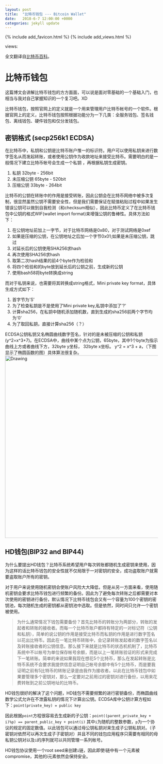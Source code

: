 ```yaml
---
layout: post
title:  "比特币钱包 --- Bitcoin Wallet"
date:   2018-6-7 12:00:00 +0000
categories: jekyll update
---
```

{% include add_favicon.html %}
{% include add_views.html %}

<span id="busuanzi_container_page_pv">
   views: <span id="busuanzi_value_page_pv"></span>
</span>

全文翻译自[比特币百科](https://bitcoin.org/en/developer-guide#wallets)。

# 比特币钱包

这篇博文会讲解比特币钱包的方方面面，可以说是面对零基础的一个基础入门，也相当与我对自己掌握知识的一个复习吧。XD

比特币钱包，按照官网上的定义就是一个用来管理用户比特币帐号的一个软件。根据官网上的定义，比特币钱包按照根据功能分为一下几类：全服务钱包、签名钱包、离线钱包、硬件钱包和仅分发钱包。

## 密钥格式 (secp256k1 ECDSA)

在比特币中，私钥和公钥是比特币账户惟一的标识符。用户可以使用私钥来进行数字签名从而发起转账，或者使用公钥作为收款地址来接受比特币。需要明白的是一般情况下建立比特币帐号会生成一个私钥 ，再根据私钥生成密钥。

1. 私钥 32byte - 256bit
2. 未压缩公钥 65byte - 520bit
3. 压缩公钥 33byte - 264bit

比特币的公钥在转账中的作用是接受转账，因此公钥会在比特币网络中被多次复制，很显然虽然公钥不需要安全性，但是我们需要保证在赋值粘贴过程中如果发生错误公钥可以做到自我检测（和checksum相似），因此比特币定义了在比特币钱包中公钥的格式WIF(wallet import format)来增强公钥的鲁棒性。具体方法如下：

1. 在公钥地址前加上一字节，对于比特币网络是0x80，对于测试网络是0xef
2. 如果是压缩的公钥，在公钥地址之后加一个字节0x01;如果是未压缩公钥，跳过
3. 对延长后的公钥使用SHA256求hash
4. 再次使用SHA256求hash
5. 取第二次hash结果的前4个byte作为检验和
6. 将四个检验和的byte放到延长后的公钥之前，生成新的公钥
7. 使用bash58将byte转换成string

而对于私钥来说，也需要将其转换成string格式，Mini private key format，具体生成方式如下：

1. 首字节为'S'
2. 为了检查私钥是不是使用了Mini private key,私钥中添加了'?'
3. 计算sha256，在私钥中随机添加随机数，直到生成的sha256前两个字节均为'0'
4. 为了取回私钥，直接计算sha256（？）

ECDSA公钥私钥又名椭圆曲线数字签名，针对的是未被压缩的公钥和私钥(y^2=x^3+7)。在ECDSA中，曲线中某个点为公钥，65byte，其中1个byte为指示曲线上方或者曲线下方，32byte y坐标， 32byte x坐标。 y^2 = x^3 + a，（下图显示了椭圆函数的图）具体算法很复杂。<img src="{{site.url}}{{site.baseurl}}/img/ECDSA.png" alt="Drawing" style="width: 600px;"/>

## HD钱包(BIP32 and BIP44)

为什么要提出HD钱包？比特币系统希望用户每次转账都随机生成密钥来使用，因为这样的话比特币钱包的安全性就不仅局限于一对密钥的安全，成功盗取账户就需要盗取账户所有的密钥。

对于用户来说使用随机密钥会使账户风险大大降低，但是从另一方面来看，使用随机密钥会要求比特币钱包进行频繁的备份。因此为了避免每次转账之后都需要对本次使用的密钥进行备份，默认情况下比特币钱包会又有一个容量为100个密钥的密钥池，每次随机生成的密钥都从密钥池中选取。但是依然，同时间只允许一个密钥被使用。

> 为什么通常情况下钱包需要备份？首先比特币的转账分为两部分，转账的发起者和转账的接收者。而每一个比特币账户都持有特定的一对标记符（公钥和私钥），简单的说公钥的作用是接受比特币而私钥的作用是进行数字签名以花出比特币。因此在一笔比特币转账中，会记录转账发起者的数字签名以及转账接收者的公钥信息。那么接下来就是比特币的状态机机制了，比特币系统中不以帐号为单位保存帐号余额，而是以上一笔转账验证的形式来完成下一笔转账。简单的来说如果我现在想花5个比特币，那么在发起转账是比特币系统不会要求我提供信息证明自己帐号余额中有5个比特币，而是要我证明之前有5比特币的转账记录是由我作为接收者。以此在比特币钱包中如果要管理多个密钥对，那么一定要对之前用过的密钥对进行备份，以用来花费转账到之前公钥地址的比特币。

HD钱包很好的解决了这个问题，HD钱包不需要频繁的进行密钥备份，而椭圆曲线数学公式允许在不泄露私钥的情况下计算出公钥。ECDSA库中公钥计算方程如下：`point(private_key) = public key`

因此根据`point`方程很容易去生成新的子公钥：`point((parent_private_key + i)%p) == parent_public_key + point(i)` 其中`i`为随机的整数参数，`p`为一个协议的规定的固定数值。以此钱包可以通过母公钥私钥对来生成子公钥私钥对。（子密钥对依然可以再次生成子子密钥对）并且不同的钱包应用程序只需要有相同的母私钥公钥对以及`i`的序列就可以共同管理一系列帐号。

HD钱包协议使用一个root seed来创建`i`链，因此即使i链中有一个元素被compromise，其他的i元素依然会保持安全。
